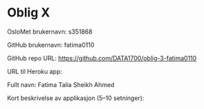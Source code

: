 Oblig X
=======
OsloMet brukernavn: s351868

GitHub brukernavn: fatima0110

GitHub repo URL: https://github.com/DATA1700/oblig-3-fatima0110

URL til Heroku app:

Fullt navn: Fatima Talia Sheikh Ahmed

Kort beskrivelse av applikasjon (5–10 setninger):
